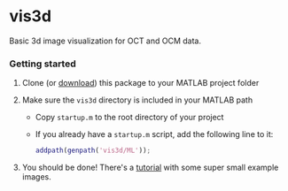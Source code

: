 # vis3d

Basic 3d image visualization for OCT and OCM data.

### Getting started

1. Clone (or [download](https://github.com/ybnd/vis3d/archive/master.zip)) this package to your MATLAB project folder

2. Make sure the `vis3d` directory is included in your MATLAB path

   - Copy `startup.m` to the root directory of your project

   - If you already have a `startup.m` script, add the following line to it:

     ```matlab
     addpath(genpath('vis3d/ML'));
     ```

3. You should be done! There's a [tutorial](ML/examples/tutorial.md) with some super small example images.